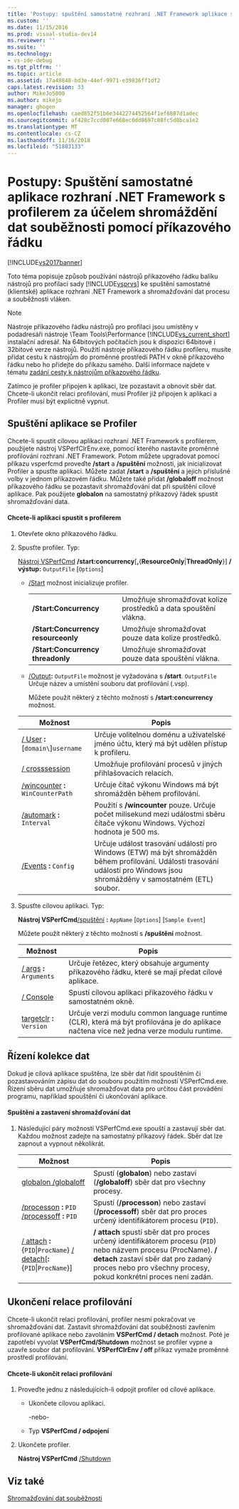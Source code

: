 ```yaml
---
title: 'Postupy: spuštění samostatné rozhraní .NET Framework aplikace s Profiler ke shromažďování dat souběžnosti pomocí příkazového řádku | Dokumentace Microsoftu'
ms.custom: ''
ms.date: 11/15/2016
ms.prod: visual-studio-dev14
ms.reviewer: ''
ms.suite: ''
ms.technology:
- vs-ide-debug
ms.tgt_pltfrm: ''
ms.topic: article
ms.assetid: 17a48848-bd3e-44ef-9971-e39836ff1df2
caps.latest.revision: 33
author: MikeJo5000
ms.author: mikejo
manager: ghogen
ms.openlocfilehash: caed852f51b6e3442274452564f1ef6807d1adec
ms.sourcegitcommit: af428c7ccd007e668ec0dd8697c88fc5d8bca1e2
ms.translationtype: MT
ms.contentlocale: cs-CZ
ms.lasthandoff: 11/16/2018
ms.locfileid: "51803133"
---
```

# <a name="how-to-launch-a-stand-alone-net-framework-application-with-the-profiler-to-collect-concurrency-data-by-using-the-command-line"></a>Postupy: Spuštění samostatné aplikace rozhraní .NET Framework s profilerem za účelem shromáždění dat souběžnosti pomocí příkazového řádku
[!INCLUDE[vs2017banner](../includes/vs2017banner.md)]

Toto téma popisuje způsob používání nástrojů příkazového řádku balíku nástrojů pro profilaci sady [!INCLUDE[vsprvs](../includes/vsprvs-md.md)] ke spuštění samostatné (klientské) aplikace rozhraní .NET Framework a shromažďování dat procesu a souběžnosti vláken.  

> [!NOTE]
>  Nástroje příkazového řádku nástrojů pro profilaci jsou umístěny v podadresáři nástroje \Team Tools\Performance [!INCLUDE[vs_current_short](../includes/vs-current-short-md.md)] instalační adresář. Na 64bitových počítačích jsou k dispozici 64bitové i 32bitové verze nástrojů. Použití nástroje příkazového řádku profileru, musíte přidat cestu k nástrojům do proměnné prostředí PATH v okně příkazového řádku nebo ho přidejte do příkazu samého. Další informace najdete v tématu [zadání cesty k nástrojům příkazového řádku](../profiling/specifying-the-path-to-profiling-tools-command-line-tools.md).  

 Zatímco je profiler připojen k aplikaci, lze pozastavit a obnovit sběr dat. Chcete-li ukončit relaci profilování, musí Profiler již připojen k aplikaci a Profiler musí být explicitně vypnut.  

## <a name="starting-the-application-with-the-profiler"></a>Spuštění aplikace se Profiler  
 Chcete-li spustit cílovou aplikaci rozhraní .NET Framework s profilerem, použijete nástroj VSPerfClrEnv.exe, pomocí kterého nastavíte proměnné profilování rozhraní .NET Framework. Potom můžete upgradovat pomocí příkazu vsperfcmd proveďte **/start** a **/spuštění** možnosti, jak inicializovat Profiler a spusťte aplikaci. Můžete zadat **/start** a **/spuštění** a jejich příslušné volby v jednom příkazovém řádku. Můžete také přidat **/globaloff** možnost příkazového řádku se pozastavit shromažďování dat při spuštění cílové aplikace. Pak použijete **globalon** na samostatný příkazový řádek spustit shromažďování data.  

#### <a name="to-start-an-application-with-the-profiler"></a>Chcete-li aplikaci spustit s profilerem  

1. Otevřete okno příkazového řádku.  

2. Spusťte profiler. Typ:  

    [Nástroj VSPerfCmd](../profiling/vsperfcmd.md) **/start:concurrency**[**,**{**ResourceOnly**&#124;**ThreadOnly**}] **/ výstup:** `OutputFile` [`Options`]  

   - [/Start](../profiling/start.md) možnost inicializuje profiler.  


     |                                     |                                                                        |
     |-------------------------------------|------------------------------------------------------------------------|
     |       **/Start:Concurrency**        | Umožňuje shromažďovat kolize prostředků a data spouštění vlákna. |
     | **/Start:Concurrency resourceonly** |           Umožňuje shromažďovat pouze data kolize prostředků.            |
     |  **/Start:Concurrency threadonly**  |             Umožňuje shromažďovat pouze data spouštění vlákna.             |


   - [/Output](../profiling/output.md)**:** `OutputFile` možnost je vyžadována s **/start**. `OutputFile` Určuje název a umístění souboru dat profilování (.vsp).  

     Můžete použít některý z těchto možností s **/start:concurrency** možnost.  

   |                               Možnost                               |                                                                  Popis                                                                  |
   |--------------------------------------------------------------------|-----------------------------------------------------------------------------------------------------------------------------------------------|
   | [/ User](../profiling/user-vsperfcmd.md) **:**[`domain\`]`username` |                       Určuje volitelnou doménu a uživatelské jméno účtu, který má být udělen přístup k profileru.                        |
   |           [/ crosssession](../profiling/crosssession.md)            |                                            Umožňuje profilování procesů v jiných přihlašovacích relacích.                                            |
   |  [/wincounter](../profiling/wincounter.md) **:** `WinCounterPath`  |                                   Určuje čítač výkonu Windows má být shromážděn během profilování.                                   |
   |       [/automark](../profiling/automark.md) **:** `Interval`       | Použití s **/wincounter** pouze. Určuje počet milisekund mezi událostmi sběru čítače výkonu Windows. Výchozí hodnota je 500 ms. |
   |     [/Events](../profiling/events-vsperfcmd.md) **:** `Config`     |   Určuje událost trasování událostí pro Windows (ETW) má být shromážděn během profilování. Události trasování událostí pro Windows jsou shromážděny v samostatném (ETL) soubor.    |


3. Spusťte cílovou aplikaci. Typ:  

    **Nástroj VSPerfCmd**[/spuštění](../profiling/launch.md) **:** `AppName` [`Options`] [`Sample Event`]    

    Můžete použít některý z těchto možností s **/spuštění** možnost.  

   |Možnost|Popis|  
   |------------|-----------------|  
   |[/ args](../profiling/args.md) **:** `Arguments`|Určuje řetězec, který obsahuje argumenty příkazového řádku, které se mají předat cílové aplikace.|  
   |[/ Console](../profiling/console.md)|Spustí cílovou aplikaci příkazového řádku v samostatném okně.|  
   |[targetclr](../profiling/targetclr.md) **:** `Version`|Určuje verzi modulu common language runtime (CLR), která má být profilována je do aplikace načtena více než jedna verze modulu runtime.|  

## <a name="controlling-data-collection"></a>Řízení kolekce dat  
 Dokud je cílová aplikace spuštěna, lze sběr dat řídit spouštěním či pozastavováním zápisu dat do souboru použitím možností VSPerfCmd.exe. Řízení sběru dat umožňuje shromažďovat data pro určitou část provádění programu, například spouštění či ukončování aplikace.  

#### <a name="to-start-and-stop-data-collection"></a>Spuštění a zastavení shromažďování dat  

1.  Následující páry možností VSPerfCmd.exe spouští a zastavují sběr dat. Každou možnost zadejte na samostatný příkazový řádek. Sběr dat lze zapnout a vypnout několikrát.  

    |Možnost|Popis|  
    |------------|-----------------|  
    |[globalon /globaloff](../profiling/globalon-and-globaloff.md)|Spustí (**globalon**) nebo zastaví (**/globaloff**) sběr dat pro všechny procesy.|  
    |[/processon](../profiling/processon-and-processoff.md) **:** `PID` [/processoff](../profiling/processon-and-processoff.md) **:** `PID`|Spustí (**/processon**) nebo zastaví (**/processoff**) sběr dat pro proces určený identifikátorem procesu (`PID`).|  
    |[/ attach](../profiling/attach.md) **:**{`PID`&#124;`ProcName`} [/ detach](../profiling/detach.md)[**:**{`PID`&#124;`ProcName`}]|**/ attach** spustí sběr dat pro proces určený identifikátorem procesu (`PID`) nebo názvem procesu (ProcName). **/ detach** zastaví sběr dat pro zadaný proces nebo pro všechny procesy, pokud konkrétní proces není zadán.|  

## <a name="ending-the-profiling-session"></a>Ukončení relace profilování  
 Chcete-li ukončit relaci profilování, profiler nesmí pokračovat ve shromažďování dat. Zastavit shromažďování dat souběžnosti zavřením profilované aplikace nebo zavoláním **VSPerfCmd / detach** možnost. Poté je zapotřebí vyvolat **VSPerfCmd/Shutdown** možnost se profiler vypne a uzavře soubor dat profilování. **VSPerfClrEnv / off** příkaz vymaže proměnné prostředí profilování.  

#### <a name="to-end-a-profiling-session"></a>Chcete-li ukončit relaci profilování  

1.  Proveďte jednu z následujících-li odpojit profiler od cílové aplikace.  

    -   Ukončete cílovou aplikaci.  

         -nebo-  

    -   Typ **VSPerfCmd / odpojení**  

2.  Ukončete profiler.  

     **Nástroj VSPerfCmd** [ /Shutdown](../profiling/shutdown.md)  

## <a name="see-also"></a>Viz také  
 [Shromažďování dat souběžnosti](../profiling/collecting-concurrency-data-for-stand-alone-applications-by-using-the-profiler-command-line.md)



